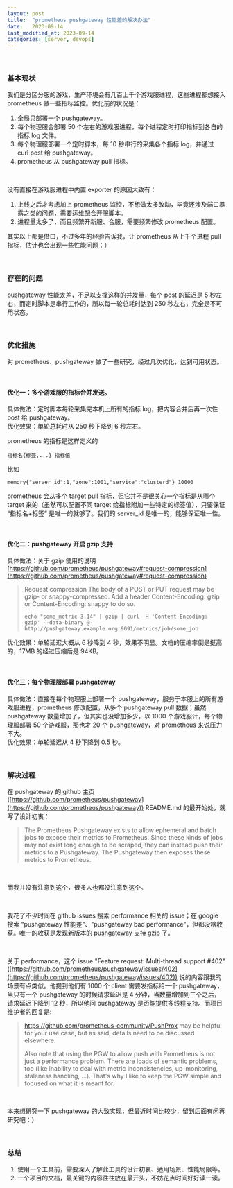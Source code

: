 ```yaml
---
layout: post
title:  "prometheus pushgateway 性能差的解决办法"
date:   2023-09-14
last_modified_at: 2023-09-14
categories: [server, devops]
---
```


<br>

### 基本现状
我们是分区分服的游戏，生产环境会有几百上千个游戏服进程，这些进程都想接入 prometheus 做一些指标监控。优化前的状况是：  
1. 全局只部署一个 pushgateway。
2. 每个物理服会部署 50 个左右的游戏服进程，每个进程定时打印指标到各自的指标 log 文件。
3. 每个物理服部署一个定时脚本，每 10 秒串行的采集各个指标 log，并通过 curl post 给 pushgateway。
4. prometheus 从 pushgateway pull 指标。

<br>

没有直接在游戏服进程中内置 exporter 的原因大致有：     
1. 上线之后才考虑加上 prometheus 监控，不想做太多改动，毕竟还涉及端口暴露之类的问题，需要运维配合开服脚本。  
2. 进程量太多了，而且频繁开新服、合服，需要频繁修改 prometheus 配置。

其实以上都是借口，不过多年的经验告诉我，让 prometheus 从上千个进程 pull 指标，估计也会出现一些性能问题：）

<br>

### 存在的问题
pushgateway 性能太差，不足以支撑这样的并发量，每个 post 的延迟是 5 秒左右，而定时脚本是串行工作的，所以每一轮总耗时达到 250 秒左右，完全是不可用状态。

<br>

### 优化措施
对 prometheus、pushgateway 做了一些研究，经过几次优化，达到可用状态。

<br>

#### 优化一：多个游戏服的指标合并发送。
具体做法：定时脚本每轮采集完本机上所有的指标 log，把内容合并后再一次性 post 给 pushgateway。  
优化效果：单轮总耗时从 250 秒下降到 6 秒左右。

prometheus 的指标是这样定义的
```
指标名{标签,...} 指标值
```
比如
```
memory{"server_id":1,"zone":1001,"service":"clusterd"} 10000
```
prometheus 会从多个 target pull 指标，但它并不是很关心一个指标是从哪个 target 来的（虽然可以配置不同 target 给指标附加一些特定的标签值），只要保证 “指标名+标签” 是唯一的就够了。我们的 server_id 是唯一的，能够保证唯一性。

<br>

#### 优化二：pushgateway 开启 gzip 支持
具体做法：关于 gzip 使用的说明 [https://github.com/prometheus/pushgateway#request-compression](https://github.com/prometheus/pushgateway#request-compression)
>Request compression
The body of a POST or PUT request may be gzip- or snappy-compressed. Add a header Content-Encoding: gzip or Content-Encoding: snappy to do so.
>```
>echo "some_metric 3.14" | gzip | curl -H 'Content-Encoding: gzip' --data-binary @- http://pushgateway.example.org:9091/metrics/job/some_job
>```

优化效果：单轮延迟大概从 6 秒降到 4 秒，效果不明显。文档的压缩率倒是挺高的，17MB 的经过压缩后是 94KB。

<br>

#### 优化三：每个物理服部署 pushgateway
具体做法：直接在每个物理服上部署一个 pushgateway，服务于本服上的所有游戏服进程，prometheus 修改配置，从多个 pushgateway pull 数据；虽然 pushgateway 数量增加了，但其实也没增加多少，以 1000 个游戏服计，每个物理服部署 50 个游戏服，那也才 20 个 pushgateway，对 prometheus 来说压力不大。  
优化效果：单轮延迟从 4 秒下降到 0.5 秒。  

<br>

### 解决过程
在 pushgateway 的 github 主页 ([https://github.com/prometheus/pushgateway](https://github.com/prometheus/pushgateway)) README.md 的最开始处，就写了设计初衷：

>The Prometheus Pushgateway exists to allow ephemeral and batch jobs to expose their metrics to Prometheus. Since these kinds of jobs may not exist long enough to be scraped, they can instead push their metrics to a Pushgateway. The Pushgateway then exposes these metrics to Prometheus.

<br>

而我并没有注意到这个，很多人也都没注意到这个。

<br>

我花了不少时间在 github issues 搜索 performance 相关的 issue；在 google 搜索 "pushgateway 性能差"、"pushgateway bad performance"，但都没啥收获。唯一的收获是发现新版本的 pushgateway 支持 gzip 了。

<br>

关于 performance，这个 issue "Feature request: Multi-thread support #402" ([https://github.com/prometheus/pushgateway/issues/402](https://github.com/prometheus/pushgateway/issues/402)) 说的内容跟我的场景有点类似。他提到他们有 1000 个 client 需要发指标给一个 pushgateway，当只有一个 pushgateway 的时候请求延迟是 4 分钟，当数量增加到三个之后，请求延迟下降到 12 秒，所以他问 pushgateway 是否能提供多线程支持。而项目维护者的回复是:

>https://github.com/prometheus-community/PushProx may be helpful for your use case, but as said, details need to be discussed elsewhere.
>
>Also note that using the PGW to allow push with Prometheus is not just a performance problem. There are loads of semantic problems, too (like inability to deal with metric inconsistencies, up-monitoring, staleness handling, …). That's why I like to keep the PGW simple and focused on what it is meant for.

<br>

本来想研究一下 pushgateway 的大致实现，但最近时间比较少，留到后面有闲再研究吧：）

<br>

### 总结
1. 使用一个工具前，需要深入了解此工具的设计初衷、适用场景、性能局限等。
2. 一个项目的文档，最关键的内容往往放在最开头，不妨花点时间好好读一读。

<br>
<br>
<br>
<br>
<br>